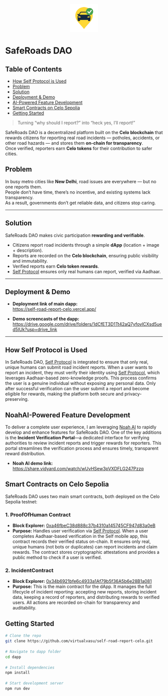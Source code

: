 <p align="center">
	<img src="dapp/public/logo.png" alt="SafeRoads DAO Logo" width="90" height="90" />
</p>

# SafeRoads DAO

## Table of Contents

- [How Self Protocol is Used](#how-self-protocol-is-used)
- [Problem](#problem)
- [Solution](#solution)
- [Deployment & Demo](#deployment--demo)
- [AI-Powered Feature Development](#ai-powered-feature-development)
- [Smart Contracts on Celo Sepolia](#smart-contracts-on-celo-sepolia)
- [Getting Started](#getting-started)

> Turning “why should I report?” into “heck yes, I’ll report!”

SafeRoads DAO is a decentralized platform built on the **Celo blockchain** that rewards citizens for reporting real road incidents — potholes, accidents, or other road hazards — and stores them **on-chain for transparency**.  
Once verified, reporters earn **Celo tokens** for their contribution to safer cities.



## Problem

In busy metro cities like **New Delhi**, road issues are everywhere — but no one reports them.  
People don’t have time, there’s no incentive, and existing systems lack transparency.  
As a result, governments don’t get reliable data, and citizens stop caring.

---


## Solution

SafeRoads DAO makes civic participation **rewarding and verifiable**.

- Citizens report road incidents through a simple **dApp** (location + image + description).  
- Reports are recorded on the **Celo blockchain**, ensuring public visibility and immutability.  
- Verified reports earn **Celo token rewards**.  
- [Self Protocol](https://docs.self.xyz/) ensures only real humans can report, verified via Aadhaar.

---



## Deployment & Demo

- **Deployment link of main dapp:**  
	https://self-road-report-celo.vercel.app/

- **Demo screencasts of the dapp:**  
	https://drive.google.com/drive/folders/1dCfET3D1Tt42aQ7yfovlCXsd5ued5IUk?usp=drive_link

----

## How Self Protocol is Used

In SafeRoads DAO, [Self Protocol](https://docs.self.xyz/) is integrated to ensure that only real, unique humans can submit road incident reports. When a user wants to report an incident, they must verify their identity using [Self Protocol](https://docs.self.xyz/), which leverages Aadhaar-based zero-knowledge proofs. This process confirms the user is a genuine individual without exposing any personal data. Only after successful verification can the user submit a report and become eligible for rewards, making the platform both secure and privacy-preserving.



## NoahAI-Powered Feature Development

To deliver a complete user experience, I am leveraging [Noah AI](https://trynoah.ai/) to rapidly develop and enhance features for SafeRoads DAO. One of the key additions is the **Incident Verification Portal**—a dedicated interface for verifying authorities to review incident reports and trigger rewards for reporters. This portal streamlines the verification process and ensures timely, transparent reward distribution.

- **Noah AI demo link:**  
	https://share.vidyard.com/watch/wUvHSew3pVXDFLG247Pzzq

## Smart Contracts on Celo Sepolia

SafeRoads DAO uses two main smart contracts, both deployed on the Celo Sepolia testnet:

### 1. ProofOfHuman Contract
- **Block Explorer:** [0xa46fbeC38d888c37b4310a145745CF947d83a0eB](https://celo-sepolia.blockscout.com/address/0xa46fbeC38d888c37b4310a145745CF947d83a0eB)
- **Purpose:** Handles user verification via [Self Protocol](https://docs.self.xyz/). When a user completes Aadhaar-based verification in the Self mobile app, this contract records their verified status on-chain. It ensures only real, unique humans (not bots or duplicates) can report incidents and claim rewards. The contract stores cryptographic attestations and provides a public method to check if a user is verified.

### 2. IncidentContract
- **Block Explorer:** [0x34b6921bfe6c4933a1Af79b5f36A5b6e28B1a081](https://celo-sepolia.blockscout.com/address/0x34b6921bfe6c4933a1Af79b5f36A5b6e28B1a081)
- **Purpose:** This is the main contract for the dApp. It manages the full lifecycle of incident reporting: accepting new reports, storing incident data, keeping a record of reporters, and distributing rewards to verified users. All actions are recorded on-chain for transparency and auditability.


## Getting Started

```bash
# Clone the repo
git clone https://github.com/virtualvasu/self-road-report-celo.git

# Navigate to dapp folder 
cd dapp

# Install dependencies
npm install

# Start development server
npm run dev
```
